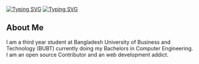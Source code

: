 [![Typing SVG](https://readme-typing-svg.herokuapp.com?font=Exo+2&size=24&duration=4000&pause=1000&center=true&vCenter=true&width=435&lines=Welcome+to+my+profile;It's+me+Alemam)](https://git.io/typing-svg)
[![Typing SVG](https://readme-typing-svg.herokuapp.com?font=Exo+2&size=24&duration=4000&pause=1000&color=40DF1E&center=true&vCenter=true&width=435&lines=Always+learning+new+things)](https://git.io/typing-svg)

## About Me
I am a third year student at Bangladesh University of Business and Technology (BUBT) currently doing my Bachelors in Computer Engineering. I am an open source Contributor and an web development addict.
